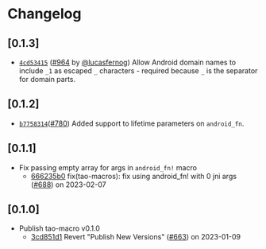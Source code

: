 # Changelog

## \[0.1.3]

-   [`4cd53415`](https://github.com/tauri-apps/tao/commit/4cd534151a2d7a14ade906f960ec02655a91feae)
    ([#964](https://github.com/tauri-apps/tao/pull/964) by
    [@lucasfernog](https://github.com/tauri-apps/tao/../../lucasfernog)) Allow
    Android domain names to include `_1` as escaped `_` characters - required
    because `_` is the separator for domain parts.

## \[0.1.2]

-   [`b7758314`](https://github.com/tauri-apps/tao/commit/b7758314abf8c6916c865d9b31eea5bd17b2fe16)([#780](https://github.com/tauri-apps/tao/pull/780))
    Added support to lifetime parameters on `android_fn`.

## \[0.1.1]

-   Fix passing empty array for args in `android_fn!` macro
    -   [666235b0](https://github.com/tauri-apps/tao/commit/666235b0e1fce0ca286c194aa75422021a6f0c4b)
        fix(tao-macros): fix using android_fn! with 0 jni args
        ([#688](https://github.com/tauri-apps/tao/pull/688)) on 2023-02-07

## \[0.1.0]

-   Publish tao-macro v0.1.0
    -   [3cd851d1](https://github.com/tauri-apps/tao/commit/3cd851d14126c305964b957eeb4f9ed0011d96cb)
        Revert "Publish New Versions"
        ([#663](https://github.com/tauri-apps/tao/pull/663)) on 2023-01-09
